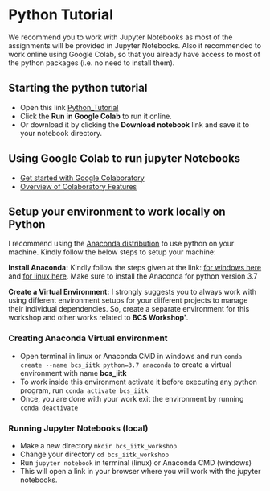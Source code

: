# Python Tutorial
We recommend you to work with Jupyter Notebooks as most of the assignments will be provided in Jupyter Notebooks. Also it recommended to work online using Google Colab, so that you already have access to most of the python packages (i.e. no need to install them).

## Starting the python tutorial
* Open this link [Python_Tutorial](Python_Tutorial.ipynb)
* Click the **Run in Google Colab** to run it online.
* Or download it by clicking the **Download notebook** link and save it to your notebook directory.

## Using Google Colab to run jupyter Notebooks
* [Get started with Google Colaboratory](https://www.youtube.com/watch?v=inN8seMm7UI)
* [Overview of Colaboratory Features](https://colab.research.google.com/notebooks/basic_features_overview.ipynb)

## Setup your environment to work locally on Python
I recommend using the [Anaconda distribution](https://www.anaconda.com/distribution/) to use python on your machine. Kindly follow the below steps to setup your machine:

**Install Anaconda:** Kindly follow the steps given at the link: [for windows here](https://docs.anaconda.com/anaconda/install/windows/) and [for linux here](https://docs.anaconda.com/anaconda/install/linux/). Make sure to install the Anaconda for python version 3.7

**Create a Virtual Environment:** I strongly suggests you to always work with using different environment setups for your different projects to manage their individual dependencies. So, create a separate environment for this workshop and other works related to **BCS Workshop'**.

### Creating Anaconda Virtual environment
* Open terminal in linux or Anaconda CMD in windows and run ```conda create --name bcs_iitk python=3.7 anaconda``` to create a virtual environment with name **bcs_iitk**
* To work inside this environment activate it before executing any python program, run ```conda activate bcs_iitk```
* Once, you are done with your work exit the environment by running ```conda deactivate```

### Running Jupyter Notebooks (local)
* Make a new directory ```mkdir bcs_iitk_workshop```
* Change your directory ```cd bcs_iitk_workshop```
* Run ```jupyter notebook``` in terminal (linux) or Anaconda CMD (windows)
* This will open a link in your browser where you will work with the jupyter notebooks.
